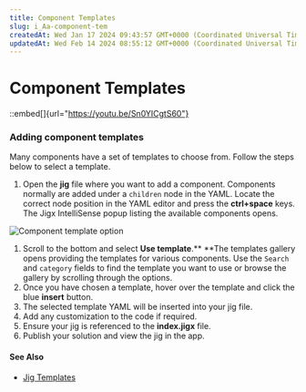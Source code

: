 ```yaml
---
title: Component Templates
slug: i_Aa-component-tem
createdAt: Wed Jan 17 2024 09:43:57 GMT+0000 (Coordinated Universal Time)
updatedAt: Wed Feb 14 2024 08:55:12 GMT+0000 (Coordinated Universal Time)
---
```


# Component Templates

::embed\[]{url="https://youtu.be/Sn0YICgtS60"}

### Adding component templates

Many components have a set of templates to choose from. Follow the steps below to select a template.

1. Open the **jig** file where you want to add a component. Components normally are added under a `children` node in the YAML. Locate the correct node position in the YAML editor and press the **ctrl+space** keys. The Jigx IntelliSense popup listing the available components opens.

![Component template option](https://archbee-image-uploads.s3.amazonaws.com/x7vdIDH6-ScTprfmi2XXX/O237mbgFczj2DGgMk7tRF_templatescompcode.png)

1. Scroll to the bottom and select **Use template**.\*\* \*\*The templates gallery opens providing the templates for various components. Use the `Search` and `category` fields to find the template you want to use or browse the gallery by scrolling through the options.
2. Once you have chosen a template, hover over the template and click the blue **insert** button.
3. The selected template YAML will be inserted into your jig file.
4. Add any customization to the code if required.
5. Ensure your jig is referenced to the **index.jigx** file.
6. Publish your solution and view the jig in the app.

#### See Also

* [Jig Templates](../jigs-_screens_/jig-templates.md)

